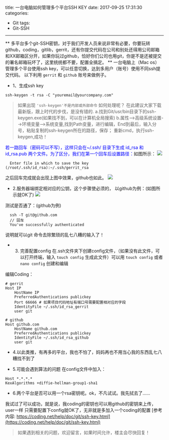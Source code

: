 title: 一台电脑如何管理多个平台SSH KEY
date: 2017-09-25 17:31:30
categories:
- Git
tags:
- Git-SSH
---
** 多平台多个git-SSH密钥，对于我们开发人员来说非常有必要，你要玩转github，coding，gitlib，gerrit，还有你提交代码在公司和别处还得用公司邮箱和XX邮箱区分开，如果你玩过github，恰好你们公司也用git，你是不是还被提交的署名邮箱玩坏了，这里统统都不要，配置全搞定。 **
一台电脑上（Mac os）管理多个平台使用ssh key，可以任意切换，达到多用户（账号）使用不同ssh提交代码。
以下利用 `gerrit` 和 `github` 账号来做例子。

* 1、生成ssh key
```
ssh-keygen -t rsa -C "youremail@yourcompany.com"
```
  <!-- more -->

  >如果出现 `'ssh-keygen'不是内部或外部命令` 如何处理呢？
  在此建议大家下载最新版，跟上时代的步伐，是没有错的.
  a.找到Git/usr/bin目录下的ssh-keygen.exe(如果找不到，可以在计算机全局搜索)
  b.属性-->高级系统设置-->环境变量-->系统变量,找到Path变量，进行编辑，End到最后，输入分号，粘贴复制的ssh-keygen所在的路径，保存；
  重新cmd，执行ssh-keygen,成功！


  <font color="#00f">若一路回车（密码可以不写），这样只会在~/.ssh/ 目录下生成 id_rsa 和 id_rsa.pub 两个文件。为了区分，我们在第一个回车后设置路径：</font>如图所示：
  ![](/hexo.pure/images/posts/git/01.png)
  ```
    Enter file in which to save the key (/root/.ssh/id_rsa):~/.ssh/gerrit_rsa
  ```
  之后回车完成就会出现上图中效果，github也如此。
  ![](/hexo.pure/images/posts/git/03.png)

* 2.服务器端绑定相对应的公钥，这个步骤使必须的，
以github为例：(如图所示就OK了)
![](/hexo.pure/images/posts/git/04.png)

测试是否通了：(github为例)
```
  ssh -T git@github.com
  // 回车
  You've successfully authenticated
```
说明就可以git 命令去除繁琐的乱七八糟的输入了！

* 3. 完善配置config
在.ssh文件夹下创建config文件，（如果没有此文件，可以打开终端，输入 `touch config` 生成此文件）可以用 `touch config` 或者 `nano config` 创建和编辑

编辑Coding：
```
# gerrit
Host IP
    HostName IP
    PreferredAuthentications publickey
    Port 66666 # 如果项目代码地址有端口号需要配置相对应的字段
    IdentityFile ~/.ssh/id_rsa_gerrit
    user git

# github
Host github.com
    HostName github.com
    PreferredAuthentications publickey
    IdentityFile ~/.ssh/id_rsa_github
    user git
```
* 4.以此类推，有再多的平台，我也不怕了，妈妈再也不用当心我的东西乱七八糟找不到了

* 5.可能会遇到算法的问题
在config文件中加入：
```
Host *.*.*.*
KexAlgorithms +diffie-hellman-group1-sha1
```

* 6.两个平台是否可以用一个rsa密钥呢。ok，不凡试试。我先拭去了……

我试过了可以成功，就是说，我coding的密钥也可以用github的密钥来上传，user一样
只需要配置下config就OK了，无非就是多加入一个coding的配置
[参考内容: https://coding.net/help/doc/git/ssh-key.html](https://coding.net/help/doc/git/ssh-key.html)

> 如果遇到相关的问题，欢迎留言，如果时间允许，楼主会尽快回复！
